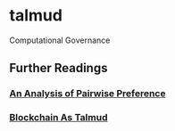 # talmud
Computational Governance

## Further Readings

### [An Analysis of Pairwise Preference](http://nbviewer.jupyter.org/github/kronosapiens/thesis/blob/master/tex/thesis.pdf)

### [Blockchain As Talmud](http://kronosapiens.github.io/blog/2016/01/11/blockchain-as-talmud.html)
